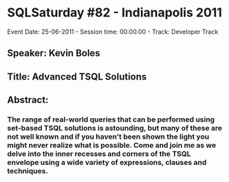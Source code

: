 # SQLSaturday #82 - Indianapolis 2011
Event Date: 25-06-2011 - Session time: 00:00:00 - Track: Developer Track
## Speaker: Kevin Boles
## Title: Advanced TSQL Solutions
## Abstract:
### The range of real-world queries that can be performed using set-based TSQL solutions is astounding, but many of these are not well known and if you haven't been shown the light you might never realize what is possible. Come and join me as we delve into the inner recesses and corners of the TSQL envelope using a wide variety of expressions, clauses and techniques.

